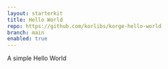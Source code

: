 ```yaml
---
layout: starterkit
title: Hello World
repo: https://github.com/korlibs/korge-hello-world
branch: main
enabled: true
---
```


A simple Hello World
